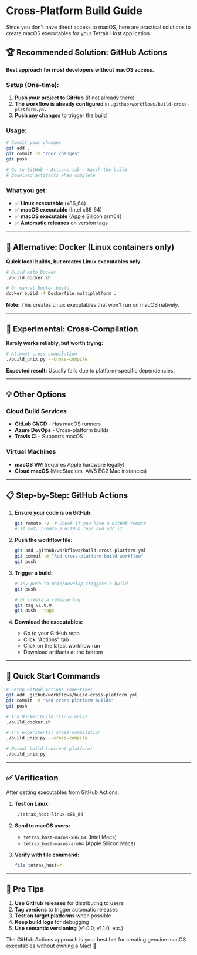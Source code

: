 # Cross-Platform Build Guide

Since you don't have direct access to macOS, here are practical solutions to create macOS executables for your TetraX Host application.

## 🏆 Recommended Solution: GitHub Actions

**Best approach for most developers without macOS access.**

### Setup (One-time):

1. **Push your project to GitHub** (if not already there)
2. **The workflow is already configured** in `.github/workflows/build-cross-platform.yml`
3. **Push any changes** to trigger the build

### Usage:

```bash
# Commit your changes
git add .
git commit -m "Your changes"
git push

# Go to GitHub → Actions tab → Watch the build
# Download artifacts when complete
```

### What you get:
- ✅ **Linux executable** (x86_64)
- ✅ **macOS executable** (Intel x86_64)
- ✅ **macOS executable** (Apple Silicon arm64)
- ✅ **Automatic releases** on version tags

---

## 🐳 Alternative: Docker (Linux containers only)

**Quick local builds, but creates Linux executables only.**

```bash
# Build with Docker
./build_docker.sh

# Or manual Docker build
docker build -f Dockerfile.multiplatform .
```

**Note:** This creates Linux executables that won't run on macOS natively.

---

## 🔬 Experimental: Cross-Compilation

**Rarely works reliably, but worth trying:**

```bash
# Attempt cross-compilation
./build_unix.py --cross-compile
```

**Expected result:** Usually fails due to platform-specific dependencies.

---

## 💡 Other Options

### Cloud Build Services
- **GitLab CI/CD** - Has macOS runners
- **Azure DevOps** - Cross-platform builds
- **Travis CI** - Supports macOS

### Virtual Machines
- **macOS VM** (requires Apple hardware legally)
- **Cloud macOS** (MacStadium, AWS EC2 Mac instances)

---

## 📋 Step-by-Step: GitHub Actions

1. **Ensure your code is on GitHub:**
   ```bash
   git remote -v  # Check if you have a GitHub remote
   # If not, create a GitHub repo and add it
   ```

2. **Push the workflow file:**
   ```bash
   git add .github/workflows/build-cross-platform.yml
   git commit -m "Add cross-platform build workflow"
   git push
   ```

3. **Trigger a build:**
   ```bash
   # Any push to main/develop triggers a build
   git push
   
   # Or create a release tag
   git tag v1.0.0
   git push --tags
   ```

4. **Download the executables:**
   - Go to your GitHub repo
   - Click "Actions" tab
   - Click on the latest workflow run
   - Download artifacts at the bottom

---

## 🎯 Quick Start Commands

```bash
# Setup GitHub Actions (one-time)
git add .github/workflows/build-cross-platform.yml
git commit -m "Add cross-platform builds"
git push

# Try Docker build (Linux only)
./build_docker.sh

# Try experimental cross-compilation
./build_unix.py --cross-compile

# Normal build (current platform)
./build_unix.py
```

---

## ✅ Verification

After getting executables from GitHub Actions:

1. **Test on Linux:**
   ```bash
   ./tetrax_host-linux-x86_64
   ```

2. **Send to macOS users:**
   - `tetrax_host-macos-x86_64` (Intel Macs)
   - `tetrax_host-macos-arm64` (Apple Silicon Macs)

3. **Verify with file command:**
   ```bash
   file tetrax_host-*
   ```

---

## 🚀 Pro Tips

1. **Use GitHub releases** for distributing to users
2. **Tag versions** to trigger automatic releases
3. **Test on target platforms** when possible
4. **Keep build logs** for debugging
5. **Use semantic versioning** (v1.0.0, v1.1.0, etc.)

The GitHub Actions approach is your best bet for creating genuine macOS executables without owning a Mac! 🚀
